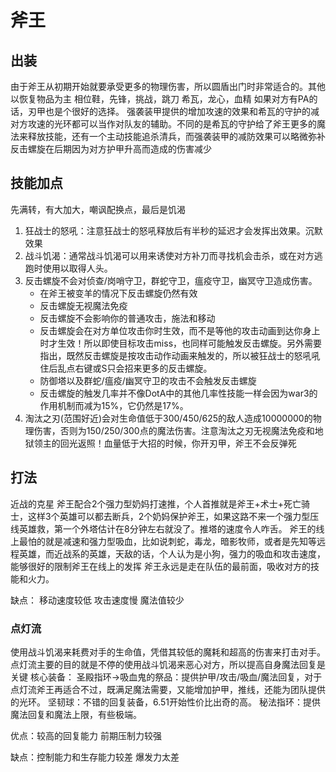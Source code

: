 # 斧王

## 出装
由于斧王从初期开始就要承受更多的物理伤害，所以圆盾出门时非常适合的。其他以恢复物品为主
相位鞋，先锋，挑战，跳刀
希瓦，龙心，血精
如果对方有PA的话，刃甲也是个很好的选择。
强袭装甲提供的增加攻速的效果和希瓦的守护的减对方攻速的光环都可以当作对队友的辅助。不同的是希瓦的守护给了斧王更多的魔法来释放技能，还有一个主动技能追杀清兵，而强袭装甲的减防效果可以略微弥补反击螺旋在后期因为对方护甲升高而造成的伤害减少

## 技能加点
先满转，有大加大，嘲讽配换点，最后是饥渴

1. 狂战士的怒吼：注意狂战士的怒吼释放后有半秒的延迟才会发挥出效果。沉默效果
2. 战斗饥渴：通常战斗饥渴可以用来诱使对方补刀而寻找机会击杀，或在对方逃跑时使用以取得人头。
3. 反击螺旋不会对侦查/岗哨守卫，群蛇守卫，瘟疫守卫，幽冥守卫造成伤害。
    + 在斧王被变羊的情况下反击螺旋仍然有效
    + 反击螺旋无视魔法免疫
    + 反击螺旋不会影响你的普通攻击，施法和移动
    + 反击螺旋会在对方单位攻击你时生效，而不是等他的攻击动画到达你身上时才生效！所以即使目标攻击miss，也同样可能触发反击螺旋。另外需要指出，既然反击螺旋是按攻击动作动画来触发的，所以被狂战士的怒吼吼住后乱点右键或S只会招来更多的反击螺旋。
    + 防御塔以及群蛇/瘟疫/幽冥守卫的攻击不会触发反击螺旋
    + 反击螺旋的触发几率并不像DotA中的其他几率性技能一样会因为war3的作用机制而减为15%，它仍然是17%。
4. 淘汰之刃(范围好近)会对生命值低于300/450/625的敌人造成10000000的物理伤害，否则为150/250/300点的魔法伤害。注意淘汰之刃无视魔法免疫和地狱领主的回光返照！血量低于大招的时候，你开刃甲，斧王不会反弹死

## 打法
近战的克星
斧王配合2个强力型奶妈打速推，个人首推就是斧王+术士+死亡骑士，这样3个英雄可以都去断兵，2个奶妈保护斧王，如果这路不来一个强力型压线英雄救，第一个外塔估计在8分钟左右就没了。推塔的速度令人咋舌。
斧王的线上最怕的就是减速和强力型吸血，比如说刺蛇，毒龙，暗影牧师，或者是先知等远程英雄，而近战系的英雄，天敌的话，个人认为是小狗，强力的吸血和攻击速度，能够很好的限制斧王在线上的发挥
斧王永远是走在队伍的最前面，吸收对方的技能和火力。

缺点：
移动速度较低
攻击速度慢
魔法值较少

### 点灯流
使用战斗饥渴来耗费对手的生命值，凭借其较低的魔耗和超高的伤害来打击对手。点灯流主要的目的就是不停的使用战斗饥渴来恶心对方，所以提高自身魔法回复是关键
核心装备：
圣殿指环→吸血鬼的祭品：提供护甲/攻击/吸血/魔法回复，对于点灯流斧王再适合不过，既满足魔法需要，又能增加护甲，推线，还能为团队提供的光环。
坚韧球：不错的回复装备，6.51开始性价比出奇的高。
秘法指环：提供魔法回复和魔法上限，有些极端。

优点：较高的回复能力
前期压制力较强

缺点：控制能力和生存能力较差
爆发力太差

